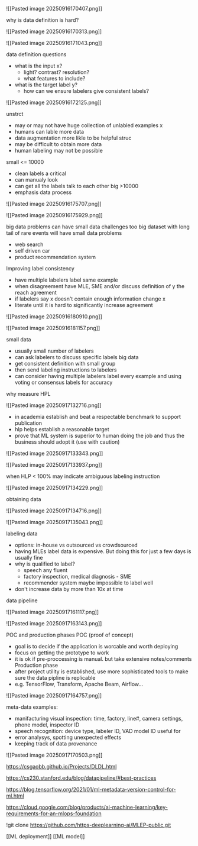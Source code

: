 ![[Pasted image 20250916170407.png]]

why is data definition is hard?

![[Pasted image 20250916170313.png]]

![[Pasted image 20250916171043.png]]

data definition questions
- what is the input x?
   -  light? contrast? resolution?
   - what features to include?
- what is the target label y?
  - how can we ensure labelers give consistent labels?

![[Pasted image 20250916172125.png]]

unstrct
- may or may not have huge collection of unlabled examples x
- humans can lable more data
- data augmentation more likle to be helpful
struc
- may be difficult to obtain more data
- human labeling may not be possible

small <= 10000
- clean labels a critical
- can manualy look
- can get all the labels talk to each other
big >10000
- emphasis data process

![[Pasted image 20250916175707.png]]

![[Pasted image 20250916175929.png]]

big data problems can have small data challenges too
big dataset with long tail of rare events will have small data problems
- web search
- self driven car
- product recommendation system

Improving label consistency
- have multiple labelers label same example
- when disagreement have MLE, SME and/or discuss definition of y the reach agreement
- if labelers say x doesn't contain enough information change x
- literate until it is hard to significantly increase agreement

![[Pasted image 20250916180910.png]]

![[Pasted image 20250916181157.png]]

small data
- usually small number of labelers
- can ask labelers to discuss specific labels
big data
- get consistent definition with small group
- then send labeling instructions to labelers
- can consider having multiple labelers label every example and using voting or consensus labels for accuracy

why measure HPL

![[Pasted image 20250917132716.png]]

- in academia establish and beat a respectable benchmark to support publication
- hlp helps establish a reasonable target
- prove that ML system is superior to human doing the job and thus the business should adopt it (use with caution)

![[Pasted image 20250917133343.png]]

![[Pasted image 20250917133937.png]]

when HLP < 100% may indicate ambiguous labeling instruction

![[Pasted image 20250917134229.png]]

obtaining data

![[Pasted image 20250917134716.png]]

![[Pasted image 20250917135043.png]]

labeling data
- options: in-house vs outsourced vs crowdsourced
- having MLEs label data is expensive. But doing this for just a few days is usually fine
- why is qualified to label?
   - speech any fluent
   - factory inspection, medical diagnosis - SME
   - recommender system maybe impossible to label well
- don't increase data by more  than 10x at time

data pipeline

![[Pasted image 20250917161117.png]]

![[Pasted image 20250917163143.png]]

POC and production phases
POC (proof of concept)
- goal is to decide if the application is worcable and worth deploying
- focus on getting the prototype to work
- it is ok if pre-proccessing is manual. but take extensive notes/comments
Production phase
- after project utility is established, use more sophisticated tools to make sure the data pipline is replicable
- e.g. TensorFlow, Transform, Apache Beam, Airflow...

![[Pasted image 20250917164757.png]]

meta-data
examples: 
- manifacturing visual inspection: time, factory, line#, camera settings, phone model, inspector ID
- speech recognition: device type, labeler ID, VAD model ID
useful for
- error analysys, spotting unexpected effects
- keeping track of data provenance

![[Pasted image 20250917170503.png]]

https://csgaobb.github.io/Projects/DLDL.html

https://cs230.stanford.edu/blog/datapipeline/#best-practices

https://blog.tensorflow.org/2021/01/ml-metadata-version-control-for-ml.html

https://cloud.google.com/blog/products/ai-machine-learning/key-requirements-for-an-mlops-foundation

!git clone https://github.com/https-deeplearning-ai/MLEP-public.git

[[ML deployment]]
[[ML model]]
